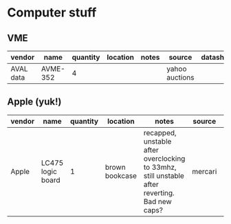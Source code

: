 # Computer stuff

## VME

| vendor    | name      | quantity | location | notes | source         | datasheet |
|-----------|-----------|----------|----------|-------|----------------|-----------|
| AVAL data | AVME-352  | 4        |          |       | yahoo auctions |           |

## Apple (yuk!)

| vendor    | name              | quantity | location       | notes                                                                                         | source         | datasheet |
|-----------|-------------------|----------|----------------|-----------------------------------------------------------------------------------------------|----------------|-----------|
| Apple     | LC475 logic board | 1        | brown bookcase | recapped, unstable after overclocking to 33mhz, still unstable after reverting. Bad new caps? | mercari        |           |
